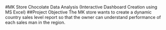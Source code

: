 #MK Store Chocolate Data Analysis (Interactive Dashboard Creation using MS Excel)
##Project Objective 
The MK store wants to create a dynamic country sales level report so that the owner can understand performance of each sales man in the region.

